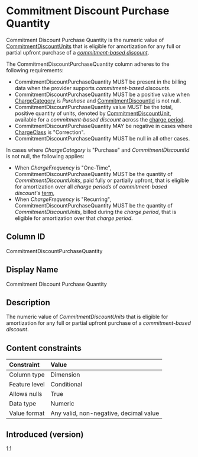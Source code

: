 # Commitment Discount Purchase Quantity

Commitment Discount Purchase Quantity is the numeric value of [CommitmentDiscountUnits](#commitmentdiscountunit) that is eligible for amortization for any full or partial upfront purchase of a [*commitment-based discount*](#glossary:commitment-based-discount).

The CommitmentDiscountPurchaseQuantity column adheres to the following requirements:

* CommitmentDiscountPurchaseQuantity MUST be present in the billing data when the provider supports *commitment-based discounts*.
* CommitmentDiscountPurchaseQuantity MUST be a positive value when [ChargeCategory](#chargecategory) is *Purchase* and [CommitmentDiscountId](#commitmentdiscountid) is not null.
* CommitmentDiscountPurchaseQuantity value MUST be the total, positive quantity of units, denoted by [CommitmentDiscountUnit](#commitmentdiscountunit), available for a *commitment-based discount* across the [charge period](#glossary:chargeperiod).
* CommitmentDiscountPurchaseQuantity MAY be negative in cases where [ChargeClass](#chargeclass) is "Correction".
* CommitmentDiscountPurchaseQuantity MUST be null in all other cases.

In cases where *ChargeCategory* is "Purchase" and *CommitmentDiscountId* is not null, the following applies:

* When *ChargeFrequency* is "One-Time", CommitmentDiscountPurchaseQuantity MUST be the quantity of *CommitmentDiscountUnits*, paid fully or partially upfront, that is eligible for amortization over all *charge periods* of *commitment-based discount's* [term](#glossary:term),
* When *ChargeFrequency* is "Recurring", CommitmentDiscountPurchaseQuantity MUST be the quantity of *CommitmentDiscountUnits*, billed during the *charge period*, that is eligible for amortization over that *charge period*.

## Column ID

CommitmentDiscountPurchaseQuantity

## Display Name

Commitment Discount Purchase Quantity

## Description

The numeric value of *CommitmentDiscountUnits* that is eligible for amortization for any full or partial upfront purchase of a *commitment-based discount*.

## Content constraints

| Constraint      | Value            |
|:----------------|:-----------------|
| Column type     | Dimension        |
| Feature level   | Conditional      |
| Allows nulls    | True             |
| Data type       | Numeric          |
| Value format    | Any valid, non-negative, decimal value |

## Introduced (version)

1.1
